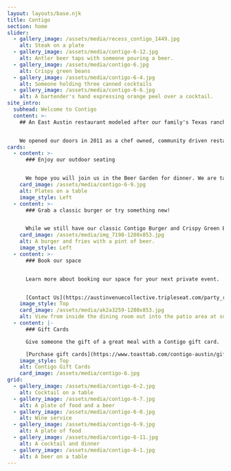 ```yaml
---
layout: layouts/base.njk
title: Contigo
section: home
slider:
  - gallery_image: /assets/media/recess_contigo_1449.jpg
    alt: Steak on a plate
  - gallery_image: /assets/media/contigo-6-12.jpg
    alt: Antler beer taps with someone pouring a beer.
  - gallery_image: /assets/media/contigo-6.jpg
    alt: Crispy green beans
  - gallery_image: /assets/media/contigo-6-4.jpg
    alt: Someone holding three canned cocktails
  - gallery_image: /assets/media/contigo-6-6.jpg
    alt: A bartender's hand expressing orange peel over a cocktail.
site_intro:
  subhead: Welcome to Contigo
  content: >-
    ## An East Austin restaurant modeled after our family's Texas ranch


    We opened our doors in 2011 as a chef owned, community driven restaurant. We have always focused on the traditional Texas experience of gathering with friends to spend time outdoors. We find the best ingredients available, and rely on a talented team of culinary professionals to create flavors both new and familiar. We are motivated by our passion more than profit. Our goal is to foster the growth of our team, care for our guests, utilize our natural talents, and create a healthy and sustainable restaurant environment. We hope you will join us soon.
cards:
  - content: >-
      ### Enjoy our outdoor seating


      We hope you will join us in the Beer Garden for dinner. We are taking great measures to ensure safety, and we hope we can serve you soon.
    card_image: /assets/media/contigo-6-9.jpg
    alt: Plates on a table
    image_style: Left
  - content: >-
      ### Grab a classic burger or try something new!


      While we still have our classic Contigo Burger and Crispy Green Beans, we have added a few new items to our menu. Join us at the restaurant, or order for curbside pickup to see what we have been up to.
    card_image: /assets/media/img_7198-1280x853.jpg
    alt: A burger and fries with a pint of beer.
    image_style: Left
  - content: >-
      ### Book our space


      Learn more about booking our space for your next private event. 


      [Contact Us](https://austinvenuecollective.tripleseat.com/party_request/17859)
    image_style: Top
    card_image: /assets/media/ak2a3259-1280x853.jpg
    alt: View from inside the dining room out into the patio area at sunset
  - content: |-
      ### Gift Cards

      Give someone the gift of a great meal with a Contigo gift card.

      [Purchase gift cards](https://www.toasttab.com/contigo-austin/giftcards)
    image_style: Top
    alt: Contigo Gift Cards
    card_image: /assets/media/contigo-6.jpg
grid:
  - gallery_image: /assets/media/contigo-6-2.jpg
    alt: Cocktail on a table
  - gallery_image: /assets/media/contigo-6-7.jpg
    alt: A plate of food and a beer
  - gallery_image: /assets/media/contigo-6-0.jpg
    alt: Wine service
  - gallery_image: /assets/media/contigo-6-9.jpg
    alt: A plate of food
  - gallery_image: /assets/media/contigo-6-11.jpg
    alt: A cocktail and dinner
  - gallery_image: /assets/media/contigo-6-1.jpg
    alt: A beer on a table
---
```

